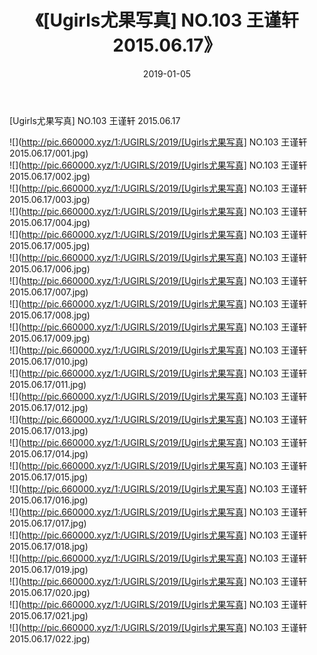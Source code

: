 ﻿---
layout: post
title:  《[Ugirls尤果写真] NO.103 王谨轩 2015.06.17》
date:   2019-01-05
img: http://pic.660000.xyz/1:/UGIRLS/2019/[Ugirls尤果写真] NO.103 王谨轩 2015.06.17/000.jpg
categories: [美女, 清纯, 唯美]
---

[Ugirls尤果写真] NO.103 王谨轩 2015.06.17

 ![](http://pic.660000.xyz/1:/UGIRLS/2019/[Ugirls尤果写真] NO.103 王谨轩 2015.06.17/001.jpg) <br>![](http://pic.660000.xyz/1:/UGIRLS/2019/[Ugirls尤果写真] NO.103 王谨轩 2015.06.17/002.jpg) <br>![](http://pic.660000.xyz/1:/UGIRLS/2019/[Ugirls尤果写真] NO.103 王谨轩 2015.06.17/003.jpg) <br>![](http://pic.660000.xyz/1:/UGIRLS/2019/[Ugirls尤果写真] NO.103 王谨轩 2015.06.17/004.jpg) <br>![](http://pic.660000.xyz/1:/UGIRLS/2019/[Ugirls尤果写真] NO.103 王谨轩 2015.06.17/005.jpg) <br>![](http://pic.660000.xyz/1:/UGIRLS/2019/[Ugirls尤果写真] NO.103 王谨轩 2015.06.17/006.jpg) <br>![](http://pic.660000.xyz/1:/UGIRLS/2019/[Ugirls尤果写真] NO.103 王谨轩 2015.06.17/007.jpg) <br>![](http://pic.660000.xyz/1:/UGIRLS/2019/[Ugirls尤果写真] NO.103 王谨轩 2015.06.17/008.jpg) <br>![](http://pic.660000.xyz/1:/UGIRLS/2019/[Ugirls尤果写真] NO.103 王谨轩 2015.06.17/009.jpg) <br>![](http://pic.660000.xyz/1:/UGIRLS/2019/[Ugirls尤果写真] NO.103 王谨轩 2015.06.17/010.jpg) <br>![](http://pic.660000.xyz/1:/UGIRLS/2019/[Ugirls尤果写真] NO.103 王谨轩 2015.06.17/011.jpg) <br>![](http://pic.660000.xyz/1:/UGIRLS/2019/[Ugirls尤果写真] NO.103 王谨轩 2015.06.17/012.jpg) <br>![](http://pic.660000.xyz/1:/UGIRLS/2019/[Ugirls尤果写真] NO.103 王谨轩 2015.06.17/013.jpg) <br>![](http://pic.660000.xyz/1:/UGIRLS/2019/[Ugirls尤果写真] NO.103 王谨轩 2015.06.17/014.jpg) <br>![](http://pic.660000.xyz/1:/UGIRLS/2019/[Ugirls尤果写真] NO.103 王谨轩 2015.06.17/015.jpg) <br>![](http://pic.660000.xyz/1:/UGIRLS/2019/[Ugirls尤果写真] NO.103 王谨轩 2015.06.17/016.jpg) <br>![](http://pic.660000.xyz/1:/UGIRLS/2019/[Ugirls尤果写真] NO.103 王谨轩 2015.06.17/017.jpg) <br>![](http://pic.660000.xyz/1:/UGIRLS/2019/[Ugirls尤果写真] NO.103 王谨轩 2015.06.17/018.jpg) <br>![](http://pic.660000.xyz/1:/UGIRLS/2019/[Ugirls尤果写真] NO.103 王谨轩 2015.06.17/019.jpg) <br>![](http://pic.660000.xyz/1:/UGIRLS/2019/[Ugirls尤果写真] NO.103 王谨轩 2015.06.17/020.jpg) <br>![](http://pic.660000.xyz/1:/UGIRLS/2019/[Ugirls尤果写真] NO.103 王谨轩 2015.06.17/021.jpg) <br>![](http://pic.660000.xyz/1:/UGIRLS/2019/[Ugirls尤果写真] NO.103 王谨轩 2015.06.17/022.jpg) <br>
